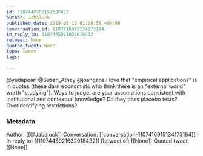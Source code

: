 ```yaml
---
id: 1107448781157609472
author: Jabaluck
published_date: 2019-03-18 01:08:59 +00:00
conversation_id: 1107416915134173184
in_reply_to: 1107445921632018432
retweet: None
quoted_tweet: None
type: tweet
tags:

---
```


@yudapearl @Susan_Athey @joshgans I love that "empirical applications" is in quotes (these darn economists who think there is an "external world" worth "studying"). Ways to judge: are your assumptions consistent with institutional and contextual knowledge? Do they pass placebo tests? Overidentifying restrictions?

### Metadata

Author: [[@Jabaluck]]
Conversation: [[conversation-1107416915134173184]]
In reply to: [[1107445921632018432]]
Retweet of: [[None]]
Quoted tweet: [[None]]
